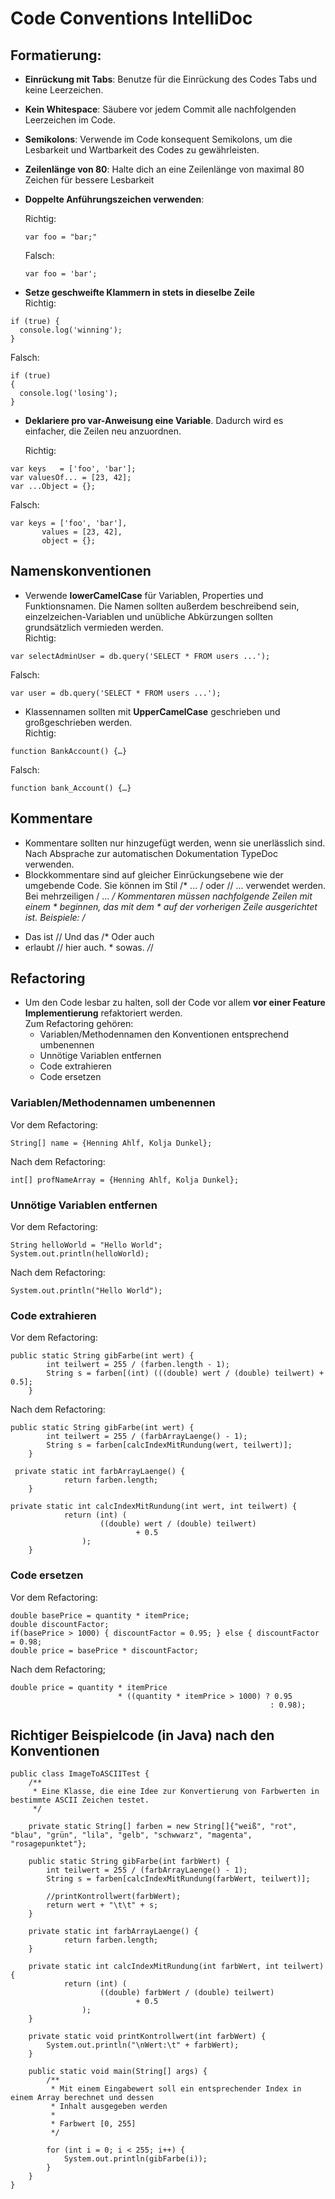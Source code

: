 # Code Conventions IntelliDoc

## Formatierung:
-	**Einrückung mit Tabs**: Benutze für die Einrückung des Codes Tabs und keine Leerzeichen.
-	**Kein Whitespace**: Säubere vor jedem Commit alle nachfolgenden Leerzeichen im Code.
-	**Semikolons**: Verwende im Code konsequent Semikolons, um die Lesbarkeit und Wartbarkeit des Codes zu gewährleisten. 
-	**Zeilenlänge von 80**: Halte dich an eine Zeilenlänge von maximal 80 Zeichen für bessere Lesbarkeit
-	**Doppelte Anführungszeichen verwenden**: <br>

 	Richtig: <br>
    <pre><code>var foo = "bar;"</code></pre>
 	Falsch:
    <pre><code>var foo = 'bar';</code></pre> 
    
-	**Setze geschweifte Klammern in stets in dieselbe Zeile** <br>
 	Richtig: 
<pre><code>if (true) {
  console.log('winning');
}</code></pre>
  Falsch:
<pre><code>if (true)
{
  console.log('losing');
}</code></pre> 

-	**Deklariere pro var-Anweisung eine Variable**. Dadurch wird es einfacher, die Zeilen neu anzuordnen. <br>

 	Richtig: 
<pre><code>var keys   = ['foo', 'bar'];
var valuesOf... = [23, 42];
var ...Object = {};
</code></pre>
  Falsch:
<pre><code>var keys = ['foo', 'bar'],
       values = [23, 42],
       object = {};</code></pre>
    
## Namenskonventionen
-	Verwende **lowerCamelCase** für Variablen, Properties und Funktionsnamen. Die Namen sollten außerdem beschreibend sein, einzelzeichen-Variablen und unübliche Abkürzungen sollten grundsätzlich vermieden werden. <br>
Richtig:
<pre><code>var selectAdminUser = db.query('SELECT * FROM users ...');</code></pre>
Falsch: 
<pre><code>var user = db.query('SELECT * FROM users ...');</code></pre>

-	Klassennamen sollten mit **UpperCamelCase** geschrieben und großgeschrieben werden. <br>
Richtig:
<pre><code>function BankAccount() {…}</code></pre>
Falsch: 
<pre><code>function bank_Account() {…}</code></pre>

## Kommentare
-	Kommentare sollten nur hinzugefügt werden, wenn sie unerlässlich sind. Nach Absprache zur automatischen Dokumentation TypeDoc verwenden.
-	Blockkommentare sind auf gleicher Einrückungsebene wie der umgebende Code. Sie können im Stil /* ... / oder // ... verwendet werden. Bei mehrzeiligen / ... */ Kommentaren müssen nachfolgende Zeilen mit einem * beginnen, das mit dem * auf der vorherigen Zeile ausgerichtet ist.
Beispiele:
/*
 * Das ist        // Und das          /* Oder auch
 * erlaubt       // hier auch.        * sowas. */*/

## Refactoring
- Um den Code lesbar zu halten, soll der Code vor allem **vor einer Feature Implementierung** refaktoriert werden.<br>
  Zum Refactoring gehören:
  - Variablen/Methodennamen den Konventionen entsprechend umbenennen
  - Unnötige Variablen entfernen
  - Code extrahieren
  - Code ersetzen

 ### Variablen/Methodennamen umbenennen
 Vor dem Refactoring:
 <pre><code>String[] name = {Henning Ahlf, Kolja Dunkel};</code></pre>
 Nach dem Refactoring:
 <pre><code>int[] profNameArray = {Henning Ahlf, Kolja Dunkel};</code></pre>
 
 ### Unnötige Variablen entfernen
 Vor dem Refactoring:
 <pre><code>String helloWorld = "Hello World";
System.out.println(helloWorld);</code></pre>
 Nach dem Refactoring:
 <pre><code>System.out.println("Hello World");</code></pre>

 ### Code extrahieren
 Vor dem Refactoring:
 <pre><code>public static String gibFarbe(int wert) {
        int teilwert = 255 / (farben.length - 1);
        String s = farben[(int) (((double) wert / (double) teilwert) + 0.5];
    }</code></pre>
 
 Nach dem Refactoring:
 <pre><code>public static String gibFarbe(int wert) {
        int teilwert = 255 / (farbArrayLaenge() - 1);
        String s = farben[calcIndexMitRundung(wert, teilwert)];
    }
 
 private static int farbArrayLaenge() {
            return farben.length;
    }

private static int calcIndexMitRundung(int wert, int teilwert) {
            return (int) (
                    ((double) wert / (double) teilwert)
                            + 0.5
                );
    }</code></pre>

 ### Code ersetzen
 Vor dem Refactoring:
 <pre><code>double basePrice = quantity * itemPrice;
double discountFactor;
if(basePrice > 1000) { discountFactor = 0.95; } else { discountFactor = 0.98;
double price = basePrice * discountFactor;</code></pre>

Nach dem Refactoring;
<pre><code>double price = quantity * itemPrice
                        * ((quantity * itemPrice > 1000) ? 0.95
                                                          : 0.98);</code></pre>
                                                          
## Richtiger Beispielcode (in Java) nach den Konventionen

<pre><code>public class ImageToASCIITest {
    /**
     * Eine Klasse, die eine Idee zur Konvertierung von Farbwerten in bestimmte ASCII Zeichen testet.
     */

    private static String[] farben = new String[]{"weiß", "rot", "blau", "grün", "lila", "gelb", "schwwarz", "magenta", "rosagepunktet"};

    public static String gibFarbe(int farbWert) {
        int teilwert = 255 / (farbArrayLaenge() - 1);
        String s = farben[calcIndexMitRundung(farbWert, teilwert)];

        //printKontrollwert(farbWert);
        return wert + "\t\t" + s;
    }

    private static int farbArrayLaenge() {
            return farben.length;
    }

    private static int calcIndexMitRundung(int farbWert, int teilwert) {
            return (int) (
                    ((double) farbWert / (double) teilwert)
                            + 0.5
                );
    }

    private static void printKontrollwert(int farbWert) {
        System.out.println("\nWert:\t" + farbWert);
    }

    public static void main(String[] args) {
        /**
         * Mit einem Eingabewert soll ein entsprechender Index in einem Array berechnet und dessen
         * Inhalt ausgegeben werden
         *
         * Farbwert [0, 255]
         */

        for (int i = 0; i < 255; i++) {
            System.out.println(gibFarbe(i));
        }
    }
}</code></pre>
